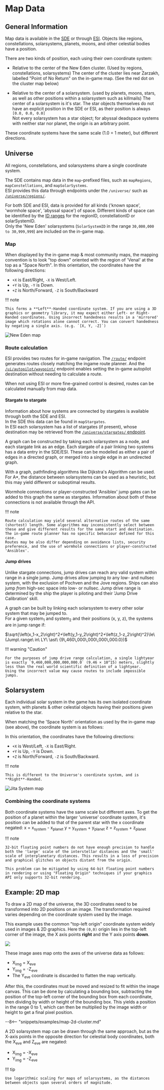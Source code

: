 # Map Data

## General Information

Map data is available in the [SDE](../../services/static-data/index.md) or through [ESI](../../services/esi/overview.md).
Objects like regions, constellations, solarsystems, planets, moons, and other celestial bodies have a position.

There are two kinds of position, each using their own coordinate system:

* Relative to the center of the New Eden cluster. (Used by regions, constellations, solarsystems)
  The center of the cluster lies near Zarzakh, labelled "Point of No Return" on the in-game map. (See the red dot on the cluster map below)

* Relative to the center of a solarsystem. (used by planets, moons, stars, as well as other positions within a solarsystem such as killmails)
  The center of a solarsystem is it's star. The star objects themselves do not have an explicit position in the SDE or ESI, as their position is always `[0.0, 0.0, 0.0]`  
  Not every solarsystem has a star object; for abyssal deadspace systems with neither star nor planet, the origin is an arbitrary point.

These coordinate systems have the same scale (1.0 = 1 meter), but different directions.

## Universe

All regions, constellations, and solarsystems share a single coordinate system.

The SDE contains map data in the `map`-prefixed files, such as `mapRegions`, `mapConstellations`, and `mapSolarSystems`.  
ESI provides this data through endpoints under the `/universe/` such as [`/universe/regions/`](/api-explorer#/operations/GetUniverseRegions).

For both SDE and ESI, data is provided for all kinds ('known space', 'wormhole space', 'abyssal space') of space. Different kinds of space can be identified by the [ID ranges](../../guides/id-ranges.md) for the regionID, constellationID or solarSystemID.  
Only the 'New Eden' solarsystems (`SolarSystemID` in the range `30,000,000 to 30,999,999`) are included on the in-game map.

### Map

When displayed by the in-game map & most community maps, the mapping convention is to look "top down" oriented with the region of 'Venal' at the top as a "Space&nbsp;North". In this orientation, the coordinates have the following directions:

* `+X` is East/Right, `-X` is West/Left.
* `+Y` is Up, `-Y` is Down.
* `+Z` is North/Forward, `-Z` is South/Backward

!!! note

    This forms a **Left**-Handed coordinate system. If you are using a 3D graphics or geometry library, it may expect either Left- or Right-Handed coordinates. Using incorrect handedness results in a 'mirrored' image which rotations alone cannot correct. You can convert handedness by negating a single axis. (e.g. `[X, Y, -Z]`)

![New Eden map](./cluster_map.png)

### Route calculation

ESI provides two routes for in-game navigation. The [`/route/`](/api-explorer#/operations/GetRouteOriginDestination) endpoint generates routes closely matching the ingame route planner.
And the [`/ui/autopilot/waypoint/`](/api-explorer#/operations/PostUiAutopilotWaypoint) endpoint enables setting the in-game autopilot destination without needing to calculate a route.

When not using ESI or more fine-grained control is desired, routes can be calculated manually from map data.

#### Stargate to stargate

Information about how systems are connected by stargates is available through both the SDE and ESI.  
In the SDE this data can be found in `mapStargates`.  
In ESI each solarsystem has a list of stargates (if present), whose destination may be retrieved from the [`/universe/stargates/` endpoint](/api-explorer#/operations/GetUniverseStargatesStargateId).

A graph can be constructed by taking each solarsystem as a node, and each stargate link as an edge. Each stargate of a pair linking two systems has a data entry in the SDE/ESI. These can be modelled as either a pair of edges in a directed graph, or merged into a single edge in an undirected graph.

With a graph, pathfinding algorithms like Dijkstra's Algorithm can be used. For A\*, the distance between solarsystems can be used as a heuristic, but this may yield different or suboptimal results.

Wormhole connections or player-constructed 'Ansiblex' jump gates can be added to this graph the same as stargates. Information about both of these connections is not available through the API.

!!! note

    Route calculation may yield several alternative routes of the same (shortest) length. Some algorithms may inconsistently select between these and give different results for the same start and destination. The in-game route planner has no specific behaviour defined for this case.  
    Routes may be also differ depending on avoidance lists, security preference, and the use of wormhole connections or player-constructed 'Ansiblex'.

#### Jump drives

Unlike stargate connections, jump drives can reach any valid system within range in a single jump. Jump drives allow jumping *to* any low- and nullsec system, with the exclusion of Pochven and the Jove regions. Ships can also jump *from* high-sec space into low- or nullsec.
Jump drive range is determined by the ship the player is piloting and their 'Jump Drive Calibration' skill.

A graph can be built by linking each solarsystem to every other solar system that may be jumped to.  
For a given system<sub>1</sub> and system<sub>2</sub> and their positions (x, y, z), the systems are in jump range if:

$\sqrt{\left(x_1-x_2\right)^2+\left(y_1-y_2\right)^2+\left(z_1-z_2\right)^2}\le\ (Jump\ range\ in\ LY\ \ast\ {9\,460\,000\,000\,000\,000.0})$

!!! warning "Caution"

    For the purposes of jump drive range calculation, a single lightyear is exactly `9,460,000,000,000,000.0` (9.46 × 10^15) meters, slightly less than the real world scientific definition of a lightyear.  
    Using the incorrect value may cause routes to include impossible jumps.


## Solarsystem

Each individual solar system in the game has its own isolated coordinate system, with planets & other celestial objects having their positions given relative to the star.

When matching the 'Space North' orientation as used by the in-game map (see above), the coordinate system is as follows:

In this orientation, the coordinates have the following directions:

* `+X` is West/Left, `-X` is East/Right.
* `+Y` is Up, `-Y` is Down.
* `+Z` is North/Forward, `-Z` is South/Backward.

!!! note

    This is different to the Universe's coordinate system, and is **Right**-Handed.

![Jita System map](./system_map.png)

### Combining the coordinate systems

Both coordinate systems have the same scale but different axes. To get the position of a planet within the larger 'universe' coordinate system, it's position can be added to that of the parent star with the x coordinate negated:
x = x<sub>system</sub> - x<sub>planet</sub>
y = y<sub>system</sub> + y<sub>planet</sub>
z = z<sub>system</sub> + z<sub>planet</sub>

!!! note

    32-bit floating point numbers do not have enough precision to handle both the 'large' scale of the interstellar distances and the 'small' scale of interplanetary distances. This results in a loss of precision and graphical glitches on objects distant from the origin.  

    This problem can be mitigated by using 64-bit floating point numbers in rendering or using "Floating Origin" techniques if your graphics API only supports 32-bit rendering.


## Example: 2D map

To draw a 2D map of the universe, the 3D coordinates need to be transformed into 2D positions on an image. The transformation required varies depending on the coordinate system used by the image.

This example uses the common "top-left origin" coordinate system widely used in images & 2D graphics. Here the `(0,0)` origin lies in the top-left corner of the image, the X axis points **right** and the Y axis points **down**.

![](./image-coordinate-system.svg)

These image axes map onto the axes of the universe data as follows:

* X<sub>img</sub> = X<sub>eve</sub>
* Y<sub>img</sub> = -Z<sub>eve</sub>
* The Y<sub>eve</sub> coordinate is discarded to flatten the map vertically.

After this, the coordinates must be moved and resized to fit within the image canvas. This can be done by calculating a bounding box, subtracting the position of the top-left corner of the bounding box from each coordinate, then dividing by width or height of the bounding box. This yields a position in the range 0 to 1, which can then be multiplied by the image width or height to get a final pixel position.

--8<-- "snippets/examples/map-2d-cluster.md"

A 2D solarsystem map can be drawn through the same approach, but as the X-axis points in the opposite direction for celestial body coordinates, both the X<sub>eve</sub> and Z<sub>eve</sub> are negated:

* X<sub>img</sub> = -X<sub>eve</sub>
* Y<sub>img</sub> = -Z<sub>eve</sub>

!!! tip

    Use logarithmic scaling for maps of solarsystems, as the distances between objects span several orders of magnitude.
